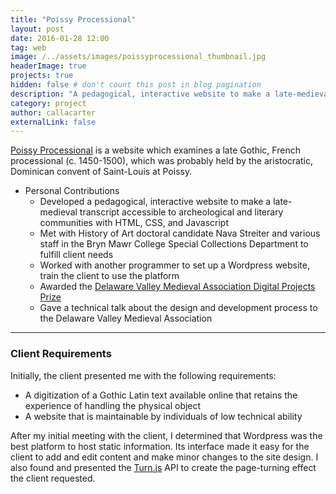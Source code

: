 ```yaml
---
title: "Poissy Processional"
layout: post
date: 2016-01-28 12:00
tag: web
image: /../assets/images/poissyprocessional_thumbnail.jpg
headerImage: true
projects: true
hidden: false # don't count this post in blog pagination
description: "A pedagogical, interactive website to make a late-medieval transcript accessible to archeological and literary communities"
category: project
author: callacarter
externalLink: false
---
```


[Poissy Processional](http://poissyprocessional.brynmawr.edu/?p=146) is a website which examines a late Gothic, French processional (c. 1450-1500), which was probably held by the aristocratic, Dominican convent of Saint-Louis at Poissy.

* Personal Contributions
	* Developed a pedagogical, interactive website to make a late-medieval transcript accessible to archeological and literary communities with HTML, CSS, and Javascript
	* Met with History of Art doctoral candidate Nava Streiter and various staff in the Bryn Mawr College Special Collections Department to fulfill client needs
	* Worked with another programmer to set up a Wordpress website, train the client to use the platform
	* Awarded the [Delaware Valley Medieval Association Digital Projects Prize](http://dvmamedieval.com/grants-and-prizes/digital-project-prize.html)
	* Gave a technical talk about the design and development process to the Delaware Valley Medieval Association

___

### Client Requirements
Initially, the client presented me with the following requirements:
* A digitization of a Gothic Latin text available online that retains the experience of handling the physical object
* A website that is maintainable by individuals of low technical ability

After my initial meeting with the client, I determined that Wordpress was the best platform to host static information. Its interface made it easy for the client to add and edit content and make minor changes to the site design. I also found and presented the [Turn.js](http://www.turnjs.com) API to create the page-turning effect the client requested. 
